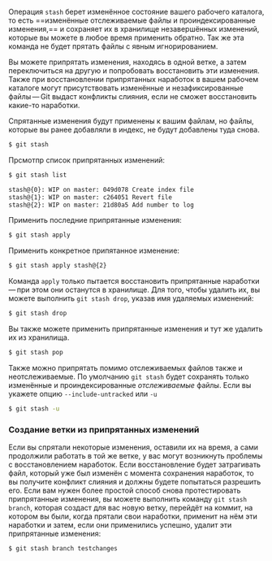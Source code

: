 Операция `stash` берет изменённое состояние вашего рабочего каталога, то есть ==изменённые отслеживаемые файлы и проиндексированные изменения,== и сохраняет их в хранилище незавершённых изменений, которые вы можете в любое время применить обратно.  Так же эта команда не будет прятать файлы с явным игнорированием.

Вы можете припрятать изменения, находясь в одной ветке, а затем переключиться на другую и попробовать восстановить эти изменения. Также при восстановлении припрятанных наработок в вашем рабочем каталоге могут присутствовать изменённые и незафиксированные файлы — Git выдаст конфликты слияния, если не сможет восстановить какие-то наработки.

Спрятанные изменения будут применены к вашим файлам, но файлы, которые вы ранее добавляли в индекс, не будут добавлены туда снова.

```bash
$ git stash
```

Прсмотпр список припрятанных изменений:
```bash
$ git stash list

stash@{0}: WIP on master: 049d078 Create index file
stash@{1}: WIP on master: c264051 Revert file
stash@{2}: WIP on master: 21d80a5 Add number to log
```

Применить последние припрятанные изменения:
```bash
$ git stash apply
```

Применить конкретное припятанное изменение:
```bash
$ git stash apply stash@{2}
```

Команда `apply` только пытается восстановить припрятанные наработки — при этом они останутся в хранилище. Для того, чтобы удалить их, вы можете выполнить `git stash drop`, указав имя удаляемых изменений:
```bash
$ git stash drop
```

Вы также можете применить припрятанные изменения и тут же удалить их из хранилища.
```bash
$ git stash pop
```


Также можно припрятать помимо отслеживаемых файлов также и неотслеживаемые. По умолчанию `git stash` будет сохранять только изменённые и проиндексированные _отслеживаемые_ файлы. Если вы укажете опцию `--include-untracked` или `-u`
```bash
$ git stash -u
```

### Создание ветки из припрятанных изменений

Если вы спрятали некоторые изменения, оставили их на время, а сами продолжили работать в той же ветке, у вас могут возникнуть проблемы с восстановлением наработок. Если восстановление будет затрагивать файл, который уже был изменён с момента сохранения наработок, то вы получите конфликт слияния и должны будете попытаться разрешить его. Если вам нужен более простой способ снова протестировать припрятанные изменения, вы можете выполнить команду `git stash branch`, которая создаст для вас новую ветку, перейдёт на коммит, на котором вы были, когда прятали свои наработки, применит на нём эти наработки и затем, если они применились успешно, удалит эти припрятанные изменения:

```bash
$ git stash branch testchanges
```



